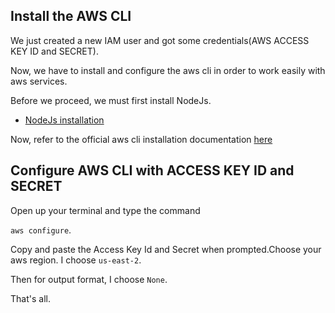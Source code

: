 ## Install the AWS CLI

We just created a new IAM user and got some credentials(AWS ACCESS KEY ID and SECRET).

Now, we have to install and configure the aws cli in order to work easily with aws services. 

Before we proceed, we must first install NodeJs. 

- [NodeJs installation](https://nodejs.org/en/download)
<!-- - [npm installation](https://pip.pypa.io/en/stable/installation/) -->

Now, refer to the official aws cli installation documentation [here](https://docs.aws.amazon.com/cli/latest/userguide/getting-started-install.html)


## Configure AWS CLI with ACCESS KEY ID and SECRET

Open up your terminal and type the command

`aws configure`.

Copy and paste the Access Key Id and Secret when prompted.Choose your aws region. I choose `us-east-2`.

Then for output format, I choose `None`.

That's all.


